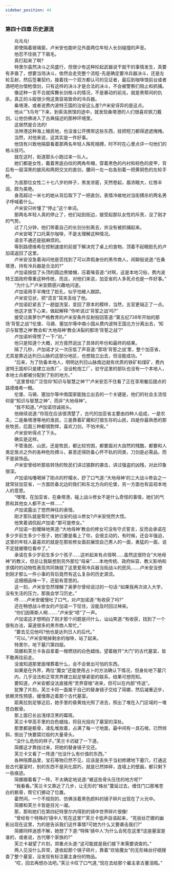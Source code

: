 ```yaml
---
sidebar_position: 44
---
```

### 第四十四章 历史源流  


　　乓乓乓!  
　　即使隔着玻璃窗，卢米安也能听见外面两位年轻人长剑碰撞的声音。  
　　他忍不住挑了下眉毛。  
　　真打起来了啊?  
　　特里尔虽然决斗之风盛行，但很少有这种抡起武器说干就干的事情发生，真要有矛盾了，想要当场决斗，依然会走完整个流程-先是确定要冷兵器决斗，还是左轮互射，然后签署契约，接着找一个双方都认可的见证者，最后到咖啡馆前台或者酒吧吧台借枪借剑，只有这样的决斗才是合法的决斗，不会被警察们阻止和抓捕。  
　　像这种一言不合就挥舞长剑格斗的情况，不是暴动的前兆，就是黑帮间的仇杀，真正的斗殴很少用这类容易致命的冷兵器。  
　　桑塔港，或者说费内波特王国的治安这么差?卢米安讶异的是这点。  
　　他从“飞鸟号”下来，到索洛旅馆的途中，就发现桑塔港的人们很喜欢佩刀戴剑，让他仿佛进入了古典描述的那种环境里。  
　　这居然是合法的!  
　　法林港这种海上殖民地，也没谁公开携带这些东西，挂把短刀都得遮遮掩掩。  
　　当然，对他来说，这其实是一件好事。  
　　他饶有兴致地隔窗看着那两名年轻人殊死相搏，时不时在心里点评一句他们的格斗技巧。  
　　就在这时，街道那头小跑过来一队人。  
　　她们都是女性，戴着黑底白纹的两角布帽，穿着黑色的内衬和棕色的皮甲，背后有一层深黑的披风和两把交叉的直剑，腰间一左一右各别着一把黄铜色的左轮手枪。  
　　为首那位女性二十七八岁的样子，黑发浓密，天然卷起，眉浓眼大，红唇丰润，颇为美艳。  
　　身高超过一米七的她从背后取下了一把直剑，表情冷峻地对当街搏杀的两名男子呼喊着什么。  
　　卢米安只听懂了“停止”这个单词。  
　　那两名年轻人真的停止了，他们站到街边，接受起那队女性的斥责，没了刚才的气势。  
　　过了几分钟，他们带着自己的长剑分别离去，并没有被抓捕起来。  
　　卢米安喝了口托莱尔咖啡，不是太理解这种情况。  
　　语言不通还是挺麻烦的。  
　　等到路德维希在控制速度的前提下解决完了桌上的食物，顶着不起眼脸孔的卢加诺返回了这里。  
　　卢米安没急着询问他是否找到了可以弄假身份的黑市商人，闲聊般说道:“在桑塔港，持有冷兵器是合法的?”  
　　卢加诺按低了头顶的圆边黑矮帽，压着嗓音道:“对啊，这是本地习俗，费内波特王国政府尊重这种传统，而且，对他们来说，加亚省的人多死点也是一件好事。”  
　　“为什么?”卢米安颇感兴趣地问道。  
　　卢加诺用手半掩住了脸孔，似乎怕被人跟踪。  
　　卢米安见状，把“谎言”耳夹丢给了他。  
　　卢加诺赶紧去了一趟盥洗室，变回了原本的模样，当然，五官更端正了一点。  
　　他这才放下心来，做起解释:“你听说过‘背誓之战’吗?”  
　　接受过奥萝尔严格教育的卢米安条件反射般回答道:“第五纪738年开始的那场‘背誓之战’?伦堡、马锡、塞加尔等中南小国从费内波特王国北方分离出去，‘知识与智慧之神’教会和‘大地母神’教会决裂的那场‘背誓之战’?”  
　　卢加诺听得愣了一下:“对。”  
　　他只是知道个大概，对方竟然说出了具体的年份和最终的结果。  
　　隔了几秒，卢加诺才又一次压低了声音道:“那场‘背誓之战’里，整个加亚省，尤其是靠近达列日山脉的这部分地区，也想独立出去，但没能成功。“  
　　“后来，为了防备本地人，明明达列日山脉南边就有优质的铁矿和煤矿，费内波特王国却只是建立冶炼厂，没设枪炮工厂，驻守这里的部队也没有一个本地人，本地士兵都被分配到了别的地方。”  
　　“这里曾经广泛信仰‘知识与智慧之神’?”卢米安忍不住看了正在享用餐后甜点的路德维希一眼。  
　　伦堡、马锡、塞加尔等中南国家能独立出去的一个关键是，他们的社会主流信仰是“知识与智慧之神”，而非“大地母神”。  
　　“我不知道。”卢加诺坦诚摇头。  
　　他继续说道:“你现在应该很清楚了，古代的加亚省主要由四种人组成，一是农夫，二是桑塔港等地的渔民，三是靠着矿藏和打猎生存的山民，四是你最熟悉的那些牧民，后面三种都很剽悍，喜欢刀剑，不怕冲突。”  
　　卢米安听得点了下头。  
　　确实是这样。  
　　不管渔民、山民，还是牧民，都比较穷困，都要面对大自然的残酷，都要和人类定居点之外的各种危险搏斗，甚至还得防备心怀不轨的同类，刀剑是必需品，而不是装饰品。  
　　卢米安曾经听那些转场的牧民们讲过狼群的袭击，讲过强盗的凶残，对此印象很深。  
　　卢加诺咕噜喝掉了刚点的柠檬水，舒了口气道:“大地母神’的三大战斗修会之一就常驻加亚省，一方面防备北边的我们和东北方向的伦堡，另一方面也有监视本地人的意思。  
　　“嘿嘿，在加亚省，在桑塔港，碰上战斗修女不是什么奇怪的事情，她们的气质和其他女人都不太一样......”  
　　卢加诺露出了悠然神往的表情。  
　　刚才那队就是帮忙维护治安的战斗修女?卢米安恍然大悟。  
　　他笑着调侃起卢加诺:“那可是修女。”  
　　卢加诺一脸暧昧地笑道:“大地母神’教会的修女可没有守贞誓言，反而会承诺在多少岁前生多少个孩子，她们要是看上了你，会很主动的，有时候，还会半强迫，这里的年轻人最喜欢的就是在那些修女面前展现自己男人的一面，勇猛的一面，说不定就被哪位看中了。”  
　　承诺在多少岁前生多少个孩子……这听起来有点怪啊……虽然这很符合“大地母神”的教义，但总让我联想到另外那位“母亲”……本地传统、政府纵容、教义影响和求偶时的动物性表现共同铸就了这里爱用冷兵器当街战斗的民风…….卢米安没想到刚才那么一件小事的背后竟然有这么复杂的历史源流。  
　　这细细品味一下，还挺有意思的。  
　　这一刻，卢米安忽然理解了奥萝尔曾经说过的一句话:“如果我再次进入大学，没有生活的压力，那我会学习历史。”  
　　呼......卢米安缓慢吐了口气，对卢加诺道:“有收获了吗?”  
　　还在畅想战斗修女的卢加诺一下怔住，没能及时回过神来。  
　　“你们因蒂斯人啊.….…”卢米安“啧”了一声。  
　　卢加诺这才想明白了刚才那个问题是问什么，讪讪笑道:“有收获，找到了一个很有办法，渠道很多的黑市商人帮忙。”  
　　“要去见见他吗?他也是达列日人的后代。”  
　　“可以。”卢米安喝掉剩余的咖啡，站了起来。  
　　特里尔，地下墓穴第四层。  
　　简娜和芙兰卡各自拿着一根燃烧的白色蜡烛，望着敞开“大门”的古代墓室，皆不敢再往前走。  
　　没谁知道那里面埋葬着什么，会不会冒出可怕的东西。  
　　如果是在外界，两位“魔女”还能使用占卜的方法确认下情况，但身处地下墓穴  
　　内，几乎没法和正常灵界建立起足够紧密的联系，结果可想而知。  
　　要知道，卢米安都没法直接用“灵界穿梭”进来，但可以在内部“传送”。  
　　犹豫了片刻，芙兰卡将一面属于自己的替身镜子交给了简娜，然后凝重迈步，依赖灵性预感，缓慢靠近着那个古代墓室。  
　　距离拉到足够近后，她手里的昏黄烛光照了进去，照出了堆在入门区域的一堆苍白骸骨。  
　　那上面已长出浅绿泛黑的霉斑。  
　　芙兰卡举高手里的白色蜡烛，将目光投向了墓室的深处。  
　　那里都是骸骨，凌乱堆放着，占满了每一寸地面，最中间有一具石棺，已然倾斜，倒出了快要腐烂般的大量骨头。  
　　“没什么危险的样子。”芙兰卡迟疑了一下道。  
　　简娜这才靠拢过来，将她的替身镜子交还。  
　　芙兰卡又看了一阵道:“也没什么有价值的东西。”  
　　各种陪葬品里，宝石等物已然不见，应该是丢失于当初修建地下墓穴，打通这些古代墓室时，别的东西不是风化腐朽，就是已然摔碎，连墙上的壁画，都只剩下一些痕迹。  
　　简娜跟着看了一阵，不太确定地说道:“被这些骨头压住的地方呢?”  
　　“我看看。”芙兰卡又靠近了几步，让无形的“蛛丝”蔓延过去，缠住门口那堆苍白的骸骨，帮它们挪动了位置。  
　　霍然间，一个不规则的、仿佛涂着黑色颜料的镜子碎片出现在了火光中。  
　　简娜和芙兰卡皆是目光一凝。  
　　那，那和她们在第四纪特里尔内得到的镜中世界碎片很像!  
　　“曾经有个特殊的‘镜中人’死在这里?”芙兰卡低声自语起来，“克丽丝芒娜的幽影出现在这里，为的是告诉我们这件事情?可她为什么又要袭击我们?”  
　　简娜同样迷惑不解，她想了下道:“特殊‘镜中人’为什么会死在这里?这座墓室是谁的，或者说，古代哪个家族的?”  
　　芙兰卡凝望了片刻，郑重点头道:“这可能就是我们接下来需要调查的。”  
　　两人见没什么异常，遂收起那个镜子碎片，靠着“欢愉魔女”的无形蛛丝仔细搜查了整个墓室，没发现有标注墓主身份的物品。  
　　“哎，回去再想办法吧。”芙兰卡叹了口气道,“现在去给那个雇主拿古董泪瓶。”  
